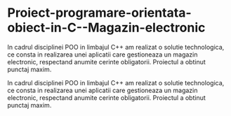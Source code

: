 # Proiect-programare-orientata-obiect-in-C--Magazin-electronic
In cadrul disciplinei POO in limbajul C++ am realizat o solutie technologica, ce consta in realizarea unei aplicatii care gestioneaza un magazin electronic, respectand anumite cerinte obligatorii. Proiectul a obtinut punctaj maxim.

In cadrul disciplinei POO in limbajul C++ am realizat o solutie technologica, ce consta in realizarea unei aplicatii care gestioneaza un magazin electronic, respectand anumite cerinte obligatorii. Proiectul a obtinut punctaj maxim.
